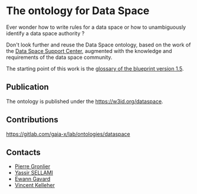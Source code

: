 # The ontology for Data Space

Ever wonder how to write rules for a data space or how to unambiguously identify a data space authority ?

Don't look further and reuse the Data Space ontology, based on the work of the [Data Space Support Center](https://dssc.eu/), augmented with the knowledge and requirements of the data space community.

The starting point of this work is the [glossary of the blueprint version 1.5](https://dssc.eu/space/bv15e/766061530/Introduction+-+DSSC+Glossary).

## Publication

The ontology is published under the <https://w3id.org/dataspace>.

## Contributions

<https://gitlab.com/gaia-x/lab/ontologies/dataspace>

## Contacts

* [Pierre Gronlier](https://github.com/ticapix)
* [Yassir SELLAMI](https://github.com/YassirSellami)
* [Ewann Gavard](https://github.com/egavard)
* [Vincent Kelleher](https://github.com/vincentkelleher)
